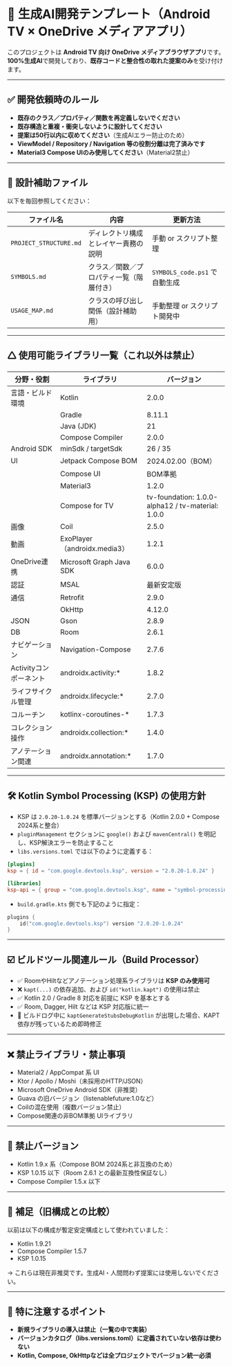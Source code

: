 ﻿# 🤖 生成AI開発テンプレート（Android TV × OneDrive メディアアプリ）

このプロジェクトは **Android TV 向け OneDrive メディアブラウザアプリ**です。
**100%生成AI**で開発しており、**既存コードと整合性の取れた提案のみ**を受け付けます。

---

## ✅ 開発依頼時のルール

* **既存のクラス／プロパティ／関数を再定義しないでください**
* **既存構造と重複・衝突しないように設計してください**
* **提案は50行以内に収めてください**（生成AIエラー防止のため）
* **ViewModel / Repository / Navigation 等の役割分離は完了済みです**
* **Material3 Compose UIのみ使用してください**（Material2禁止）

---

## 📁 設計補助ファイル

以下を毎回参照してください：

| ファイル名                  | 内容                   | 更新方法                     |
| ---------------------- | -------------------- | ------------------------ |
| `PROJECT_STRUCTURE.md` | ディレクトリ構成とレイヤー責務の説明   | 手動 or スクリプト整理            |
| `SYMBOLS.md`           | クラス／関数／プロパティ一覧（階層付き） | `SYMBOLS_code.ps1` で自動生成 |
| `USAGE_MAP.md`         | クラスの呼び出し関係（設計補助用）    | 手動整理 or スクリプト開発中         |

---

## 🛆 使用可能ライブラリ一覧（これ以外は禁止）

| 分野・役割           | ライブラリ                      | バージョン                                             |
| --------------- | -------------------------- | ------------------------------------------------- |
| 言語・ビルド環境        | Kotlin                     | 2.0.0                                             |
|                 | Gradle                     | 8.11.1                                            |
|                 | Java (JDK)                 | 21                                                |
|                 | Compose Compiler           | 2.0.0                                             |
| Android SDK     | minSdk / targetSdk         | 26 / 35                                           |
| UI              | Jetpack Compose BOM        | 2024.02.00（BOM）                                   |
|                 | Compose UI                 | BOM準拠                                             |
|                 | Material3                  | 1.2.0                                             |
|                 | Compose for TV             | tv-foundation: 1.0.0-alpha12 / tv-material: 1.0.0 |
| 画像              | Coil                       | 2.5.0                                             |
| 動画              | ExoPlayer（androidx.media3） | 1.2.1                                             |
| OneDrive連携      | Microsoft Graph Java SDK   | 6.0.0                                             |
| 認証              | MSAL                       | 最新安定版                                             |
| 通信              | Retrofit                   | 2.9.0                                             |
|                 | OkHttp                     | 4.12.0                                            |
| JSON            | Gson                       | 2.8.9                                             |
| DB              | Room                       | 2.6.1                                             |
| ナビゲーション         | Navigation-Compose         | 2.7.6                                             |
| Activityコンポーネント | androidx.activity:\*       | 1.8.2                                             |
| ライフサイクル管理       | androidx.lifecycle:\*      | 2.7.0                                             |
| コルーチン           | kotlinx-coroutines-\*      | 1.7.3                                             |
| コレクション操作        | androidx.collection:\*     | 1.4.0                                             |
| アノテーション関連       | androidx.annotation:\*     | 1.7.0                                             |

---

## 🛠️ Kotlin Symbol Processing (KSP) の使用方針

* KSP は `2.0.20-1.0.24` を標準バージョンとする（Kotlin 2.0.0 + Compose 2024系と整合）
* `pluginManagement` セクションに `google()` および `mavenCentral()` を明記し、KSP解決エラーを防止すること
* `libs.versions.toml` では以下のように定義する：

```toml
[plugins]
ksp = { id = "com.google.devtools.ksp", version = "2.0.20-1.0.24" }

[libraries]
ksp-api = { group = "com.google.devtools.ksp", name = "symbol-processing-api", version.ref = "ksp" }
```

* `build.gradle.kts` 側でも下記のように指定：

```kotlin
plugins {
    id("com.google.devtools.ksp") version "2.0.20-1.0.24"
}
```

---

## ☑️ ビルドツール関連ルール（Build Processor）

* ✅ RoomやHiltなどアノテーション処理系ライブラリは **KSP のみ使用可**
* ❌ `kapt(...)` の依存追加、および `id("kotlin.kapt")` の使用は禁止
* ✅ Kotlin 2.0 / Gradle 8 対応を前提に KSP を基本とする
* ✅ Room, Dagger, Hilt などは KSP 対応版に統一
* 🤚 ビルドログ中に `kaptGenerateStubsDebugKotlin` が出現した場合、KAPT依存が残っているため即時修正

---

## ❌ 禁止ライブラリ・禁止事項

* Material2 / AppCompat 系 UI
* Ktor / Apollo / Moshi（未採用のHTTP/JSON）
* Microsoft OneDrive Android SDK（非推奨）
* Guava の旧バージョン（listenablefuture:1.0など）
* Coilの混在使用（複数バージョン禁止）
* Compose関連の非BOM準拠 UIライブラリ

---

## 🚫 禁止バージョン

* Kotlin 1.9.x 系（Compose BOM 2024系と非互換のため）
* KSP 1.0.15 以下（Room 2.6.1 との最新互換性保証なし）
* Compose Compiler 1.5.x 以下

---

## 🤚 補足（旧構成との比較）

以前は以下の構成が暫定安定構成として使われていました：

* Kotlin 1.9.21
* Compose Compiler 1.5.7
* KSP 1.0.15

→ これらは現在非推奨です。生成AI・人間問わず提案には使用しないでください。

---

## 🚨 特に注意するポイント

* **新規ライブラリの導入は禁止（一覧の中で実装）**
* **バージョンカタログ（libs.versions.toml）に定義されていない依存は使わない**
* **Kotlin, Compose, OkHttpなどは全プロジェクトでバージョン統一必須**


